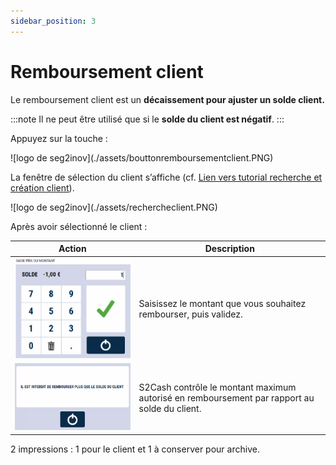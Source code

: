 ```yaml
---
sidebar_position: 3
---
```


 # Remboursement client

 Le remboursement client est un **décaissement pour ajuster un solde client.**

:::note
Il ne peut être utilisé que si le **solde du client est négatif**.
:::

Appuyez sur la touche :

<div className="contenaireImg">
    ![logo de seg2inov](./assets/bouttonremboursementclient.PNG)
</div>

La fenêtre de sélection du client s’affiche (cf. [Lien vers tutorial recherche et création client](/docs/manuel-caisse/client/recherche)).

<div className="contenaireImg">
    ![logo de seg2inov](./assets/rechercheclient.PNG)
</div>

Après avoir sélectionné le client : 

| Action       | Description |
|--------------|--------|
| ![logo de seg2inov](./assets/saisitmontantclient.PNG)| Saisissez le montant que vous souhaitez rembourser, puis validez. |
| ![logo de seg2inov](./assets/interdiction.PNG)| S2Cash contrôle le montant maximum autorisé en remboursement par rapport au solde du client. |

2 impressions : 1 pour le client et 1 à conserver pour archive.